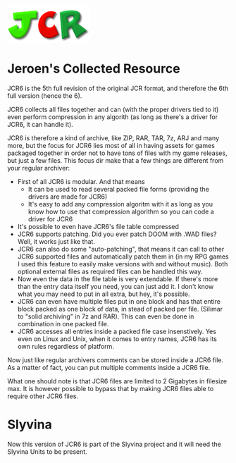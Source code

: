 ![JCR6](https://github.com/Slyvina/JCR6/blob/main/Logo/JCR.png?raw=true)

# Jeroen's Collected Resource

JCR6 is the 5th full revision of the original JCR format, and therefore the 6th full version (hence the 6).

JCR6 collects all files together and can (with the proper drivers tied to it) even perform compression in any algorith (as long as there's a driver for JCR6, it can handle it).

JCR6 is therefore a kind of archive, like ZIP, RAR, TAR, 7z, ARJ and many more, but the focus for JCR6 lies most of all in having assets for games packaged together in order not to have tons of files with my game releases, but just a few files.
This focus dir make that a few things are different from your regular archiver:

- First of all JCR6 is modular. And that means
  - It can be used to read several packed file forms (providing the drivers are made for JCR6)
  - It's easy to add any compression algoritm with it as long as you know how to use that compression algorithm so you can code a driver for JCR6
- It's possible to even have JCR6's file table compressed
- JCR6 supports patching. Did you ever patch DOOM with .WAD files? Well, it works just like that.
- JCR6 can also do some "auto-patching", that means it can call to other JCR6 supported files and automatically patch them in (in my RPG games I used this feature to easily make versions with and without music). Both optional external files as required files can be handled this way.
- Now even the data in the file table is very extendable. If there's more than the entry data itself you need, you can just add it. I don't know what you may need to put in all extra, but hey, it's possible.
- JCR6 can even have multiple files put in one block and has that entire block packed as one block of data, in stead of packed per file. (Silimar to "solid archiving" in 7z and RAR). This can even be done in combination in one packed file.
- JCR6 accesses all entries inside a packed file case insenstively. Yes even on Linux and Unix, when it comes to entry names, JCR6 has its own rules regardless of platform.

Now just like regular archivers comments can be stored inside a JCR6 file. As a matter of fact, you can put multiple comments inside a JCR6 file. 

What one should note is that JCR6 files are limited to 2 Gigabytes in filesize max. It is however possible to bypass that by making JCR6 files able to require other JCR6 files.


# Slyvina

Now this version of JCR6 is part of the Slyvina project and it will need the Slyvina Units to be present. 